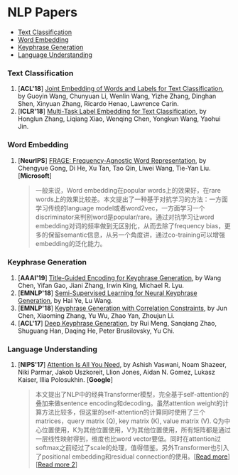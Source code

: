 # NLP Papers

+ [Text Classification](#Text-Classification)
+ [Word Embedding](#Word-Embedding)
+ [Keyphrase Generation](#Keyphrase-Generation)
+ [Language Understanding](#Language-Understanding)

### Text Classification
1. [**ACL'18**] [Joint Embedding of Words and Labels for Text Classification](http://people.ee.duke.edu/~lcarin/acl2018_Guoyin.pdf), by Guoyin Wang, Chunyuan Li, Wenlin Wang, Yizhe Zhang, Dinghan Shen, Xinyuan Zhang, Ricardo Henao, Lawrence Carin. 
1. [**ICLR'18**] [Multi-Task Label Embedding for Text Classification](https://arxiv.org/abs/1710.07210), by Honglun Zhang, Liqiang Xiao, Wenqing Chen, Yongkun Wang, Yaohui Jin. 

### Word Embedding
1. [**NeurIPS**] [FRAGE: Frequency-Agnostic Word Representation](https://arxiv.org/abs/1809.06858), by Chengyue Gong, Di He, Xu Tan, Tao Qin, Liwei Wang, Tie-Yan Liu. [**Microsoft**]
    > 一般来说，Word embedding在popular words上的效果好，在rare words上的效果比较差。本文提出了一种基于对抗学习的方法：一方面学习传统的language model或者word2vec，一方面学习一个discriminator来判别word是popular/rare。通过对抗学习让word embedding对词的频率做到无区别化，从而去除了frequency bias，更多的保留semantic信息，从另一个角度讲，通过co-training可以增强embedding的泛化能力。

### Keyphrase Generation
1. [**AAAI'19**] [Title-Guided Encoding for Keyphrase Generation](https://arxiv.org/abs/1808.08575), by Wang Chen, Yifan Gao, Jiani Zhang, Irwin King, Michael R. Lyu.
1. [**EMNLP'18**] [Semi-Supervised Learning for Neural Keyphrase Generation](https://arxiv.org/abs/1808.06773), by Hai Ye, Lu Wang.
1. [**EMNLP'18**] [Keyphrase Generation with Correlation Constraints](https://arxiv.org/abs/1808.07185), by Jun Chen, Xiaoming Zhang, Yu Wu, Zhao Yan, Zhoujun Li.
1. [**ACL'17**] [Deep Keyphrase Generation](https://arxiv.org/abs/1704.06879), by Rui Meng, Sanqiang Zhao, Shuguang Han, Daqing He, Peter Brusilovsky, Yu Chi.

### Language Understanding
1. [**NIPS'17**] [Attention Is All You Need](https://arxiv.org/abs/1706.03762), by Ashish Vaswani, Noam Shazeer, Niki Parmar, Jakob Uszkoreit, Llion Jones, Aidan N. Gomez, Lukasz Kaiser, Illia Polosukhin. [**Google**]
    > 本文提出了NLP中的经典Transformer模型，完全基于self-attention的叠加来做sentence encoding和decoding。虽然attention weight的计算方法比较多，但这里的self-attention的计算同时使用了三个matrices，query matrix (Q), key matrix (K), value matrix (V). Q为中心位置使用，K为其他位置使用，V为其他位置使用，所有矩阵都是通过一层线性映射得到，维度也比word vector要低。同时在attention过softmax之前经过了scale的处理，值得借鉴。另外Transformer也引入了positional embedding和residual connection的使用。[[Read more](http://jalammar.github.io/illustrated-transformer/)][[Read more 2](https://zhuanlan.zhihu.com/p/48508221)]

